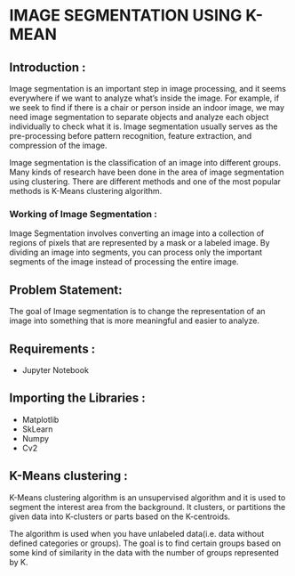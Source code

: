 # IMAGE SEGMENTATION USING K-MEAN
## Introduction :
Image segmentation is an important step in image processing, and it seems everywhere if we want to analyze what’s inside the image. For example, if we seek to find if there is a chair or person inside an indoor image, we may need image segmentation to separate objects and analyze each object individually to check what it is. Image segmentation usually serves as the pre-processing before pattern recognition, feature extraction, and compression of the image.

Image segmentation is the classification of an image into different groups. Many kinds of research have been done in the area of image segmentation using clustering. There are different methods and one of the most popular methods is K-Means clustering algorithm.


### Working of Image Segmentation :
Image Segmentation involves converting an image into a collection of regions of pixels that are represented by a mask or a labeled image. By dividing an image into segments, you can process only the important segments of the image instead of processing the entire image.

## Problem Statement:
The goal of Image segmentation is to change the representation of an image into something that is more meaningful and easier to analyze.

## Requirements :
- Jupyter Notebook

## Importing the Libraries :
- Matplotlib
- SkLearn
- Numpy
- Cv2

## K-Means clustering :
K-Means clustering algorithm is an unsupervised algorithm and it is used to segment the interest area from the background. It clusters, or partitions the given data into K-clusters or parts based on the K-centroids.

The algorithm is used when you have unlabeled data(i.e. data without defined categories or groups). The goal is to find certain groups based on some kind of similarity in the data with the number of groups represented by K.
